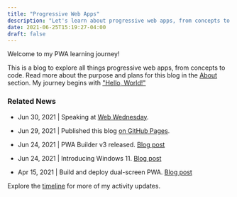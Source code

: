 ```yaml
---
title: "Progressive Web Apps"
description: "Let's learn about progressive web apps, from concepts to code!"
date: 2021-06-25T15:19:27-04:00
draft: false
---
```


Welcome to my PWA learning journey!

This is a blog to explore all things progressive web apps, from concepts to code. Read more about the purpose and plans for this blog in the [About](about) section. My journey begins with ["Hello, World!"](hello-world)


### Related News

* Jun 30, 2021 | Speaking at [Web Wednesday](https://www.meetup.com/Microsoft-Reactor-San-Francisco/events/278030623/).

* Jun 29, 2021 | Published this blog [on GitHub Pages](https://nitya.github.io/pwa/). 

* Jun 24, 2021 | PWA Builder v3 released. [Blog post](https://blog.pwabuilder.com/posts/introducing-the-brand-new-pwa-builder/)

* Jun 24, 2021 | Introducing Windows 11. [Blog post](https://blogs.windows.com/windowsexperience/2021/06/24/introducing-windows-11/)

* Apr 15, 2021 | Build and deploy dual-screen PWA. [Blog post](https://devblogs.microsoft.com/surface-duo/dual-screen-pwa/)

Explore the [timeline](activity/) for more of my activity updates.